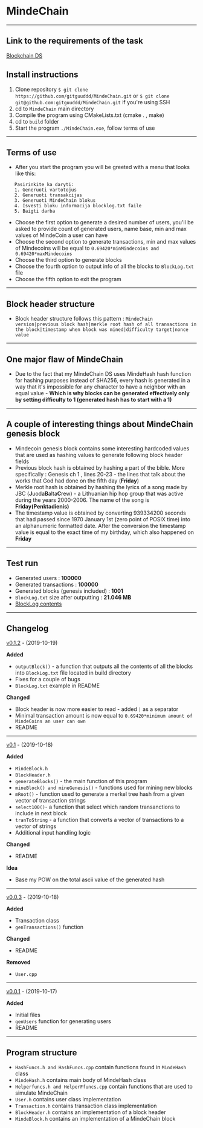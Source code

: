 # MindeChain

---
## Link to the requirements of the task
[Blockchain DS](https://github.com/blockchain-group/Blockchain-technologijos/blob/master/pratybos/2uzduotis-Blockchain.md)
## Install instructions
1. Clone repository ```$ git clone https://github.com/gitguuddd/MindeChain.git``` or ```$ git clone git@github.com:gitguuddd/MindeChain.git``` if you're using SSH
1. cd to ```MindeChain``` main directory
2. Compile the program using CMakeLists.txt (cmake . , make)
3. cd to ```build``` folder
5. Start the program  ```./MindeChain.exe```, follow terms of use
---
## Terms of use

- After you start the program you will be greeted with a menu that looks like this:
```
   Pasirinkite ka daryti:
   1. Generuoti vartotojus
   2. Generuoti transakcijas
   3. Generuoti MindeChain blokus
   4. Isvesti bloku informacija blocklog.txt faile
   5. Baigti darba

   ``` 
- Choose the first option to generate a desired number of users, you'll be asked to provide count of generated users, name base, min and max values of MindeCoin a user can have
- Choose the second option to generate transactions, min and max values of Mindecoins  will be equal to ```0.69420*minMindecoins and 0.69420*maxMindecoins```
- Choose the third option to generate blocks
- Choose the fourth option to output info of all the blocks to ```BlockLog.txt``` file
- Choose the fifth option to exit the program

---
## Block header structure
- Block header structure follows this pattern : ```MindeChain version|previous block hash|merkle root hash of all transactions in the block|timestamp when block was mined|difficulty target|nonce value```

---
## One major flaw of MindeChain
- Due to the fact that my MindeChain DS uses MindeHash hash function for hashing purposes instead of SHA256, every hash is generated in a way that it's impossible for any character to have a neighbor with an equal value - **Which is why blocks can be generated effectively only by setting difficulty to 1 (generated hash has to start with a 1)**


---
## A couple of interesting things about MindeChain genesis block
- Mindecoin genesis block contains some interesting hardcoded values that are used as hashing values to generate following block header fields
- Previous block hash is obtained by hashing a part of the bible. More specifically : Genesis ch 1 , lines 20-23 - the lines that talk about the works that God had done on the fifth day (**Friday**)
- Merkle root hash is obtained by hashing the lyrics of a song made by JBC (**J**uoda**B**alta**C**rew) - a Lithuanian hip hop group that was active during the years 2000-2006. The name of the song is **Friday(Penktadienis)**
- The timestamp value is obtained by converting 939334200 seconds that had passed since 1970 January 1st (zero point of POSIX time) into an alphanumeric formatted date. After the conversion the timestamp value is equal to the exact time of my birthday, which also happened on **Friday**


---
## Test run

- Generated users : **100000**
- Generated transactions : **100000**
- Generated blocks (genesis included) : **1001**
- ```BlockLog.txt``` size after outputting : **21.046 MB**
- [BlockLog contents](BlockLog.txt)


---
## Changelog

[v0.1.2](https://github.com/gitguuddd/MindeChain/releases/tag/v0.1.2) - (2019-10-19)

**Added**
- ```outputBlock()``` - a function that outputs all the contents of all the blocks into ```BlockLog.txt``` file located in build directory
- Fixes for a couple of bugs
- ```BlockLog.txt``` example in README

**Changed**
- Block header is now more easier to read - added ```|``` as a separator
- Minimal transaction amount is now equal to ```0.69420*minimum amount of MindeCoins an user can own```
- README


---
[v0.1](https://github.com/gitguuddd/MindeChain/releases/tag/v0.1) - (2019-10-18)

**Added**
- ```MindeBlock.h```
- ```BlockHeader.h```
- ```generateBlocks()``` - the main function of this program
- ```mineBlock() and mineGenesis()``` - functions used for mining new blocks
- ```mRoot()``` - function used to generate a merkel tree hash from a given vector of transaction strings
- ```select100()```- a function that select which random transanctions to include in next block
- ```tranToString``` - a function that converts a vector of transactions to a vector of strings
- Additional input handling logic

**Changed**
- README

**Idea**
- Base my POW on the total ascii value of the generated hash

---
[v0.0.3](https://github.com/gitguuddd/MindeChain/releases/tag/v0.0.3) - (2019-10-18)

**Added**
- Transaction class
- ```genTransactions()``` function

**Changed**
- README

**Removed**
- ```User.cpp```

---
[v0.0.1](https://github.com/gitguuddd/MindeChain/releases/tag/v0.0.1) - (2019-10-17)

**Added**
- Initial files
- ```genUsers``` function for generating users
- README
---
## Program structure
- ```HashFuncs.h and HashFuncs.cpp``` contain functions found in ```MindeHash``` class
- ```MindeHash.h``` contains main body of MindeHash class
- ```Helperfuncs.h and HelperFfuncs.cpp``` contain functions that are used to simulate MindeChain
- ```User.h``` contains user class implementation
- ```Transaction.h``` contains transaction class implementation
- ```BlockHeader.h``` contains an implementation of a block header
- ```MindeBlock.h``` contains an implementation of a MindeChain block
